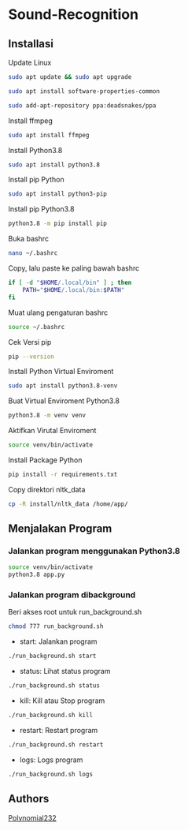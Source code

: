 # Sound-Recognition


## Installasi

Update Linux
```bash
sudo apt update && sudo apt upgrade
```
```bash
sudo apt install software-properties-common
```
```bash
sudo add-apt-repository ppa:deadsnakes/ppa
```

Install ffmpeg
```bash
sudo apt install ffmpeg
```

Install Python3.8
```bash
sudo apt install python3.8
```

Install pip Python
```bash
sudo apt install python3-pip
```

Install pip Python3.8
```bash
python3.8 -m pip install pip
```

Buka bashrc
```bash
nano ~/.bashrc
```

Copy, lalu paste ke paling bawah bashrc
```bash
if [ -d "$HOME/.local/bin" ] ; then
    PATH="$HOME/.local/bin:$PATH"
fi
```

Muat ulang pengaturan bashrc
```bash
source ~/.bashrc
```

Cek Versi pip
```bash
pip --version
```

Install Python Virtual Enviroment
```bash
sudo apt install python3.8-venv
```

Buat Virtual Enviroment Python3.8
```bash
python3.8 -m venv venv
```

Aktifkan Virutal Enviroment
```bash
source venv/bin/activate
```

Install Package Python
```bash
pip install -r requirements.txt
```

Copy direktori nltk_data
```bash
cp -R install/nltk_data /home/app/
```
## Menjalakan Program

### Jalankan program menggunakan Python3.8
```bash
source venv/bin/activate
python3.8 app.py
```

### Jalankan program dibackground
Beri akses root untuk run_background.sh
```bash
chmod 777 run_background.sh
```

- start: Jalankan program
```bash
./run_background.sh start
```

- status: Lihat status program
```bash
./run_background.sh status
```

- kill: Kill atau Stop program
```bash
./run_background.sh kill
```

- restart: Restart program
```bash
./run_background.sh restart
```

- logs: Logs program
```bash
./run_background.sh logs
```

## Authors



[Polynomial232](https://github.com/Polynomial232)

